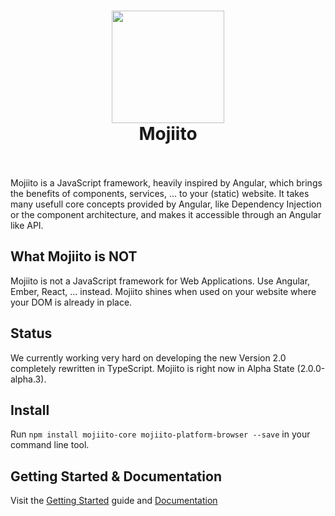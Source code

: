 
<h1 align="center">
  <img src="https://avatars0.githubusercontent.com/u/20876637?v=3&s=260" width="180">
  <br>
  Mojiito
  <br>
  <br>
</h1>
Mojiito is a JavaScript framework, heavily inspired by Angular, which brings the benefits of components, services, ... to your (static) website.
It takes many usefull core concepts provided by Angular, like Dependency Injection or the component architecture, and makes it accessible through an Angular like API.

## What Mojiito is NOT
Mojiito is not a JavaScript framework for Web Applications. Use Angular, Ember, React, ... instead. Mojiito shines when used on your website where your DOM is already in place.

## Status
We currently working very hard on developing the new Version 2.0 completely rewritten in TypeScript. Mojiito is right now in Alpha State (2.0.0-alpha.3).

## Install
Run `npm install mojiito-core mojiito-platform-browser --save` in your command line tool.

## Getting Started & Documentation
Visit the [Getting Started](docs/getting-started.md) guide and [Documentation](docs/README.md)
